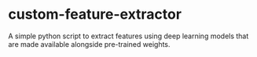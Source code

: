 # custom-feature-extractor
A simple python script to extract features using deep learning models that are made available alongside pre-trained weights.

